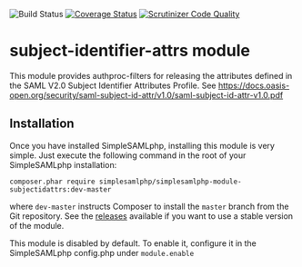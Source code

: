 ![Build Status](https://github.com/simplesamlphp/simplesamlphp-module-subjectidattrs/workflows/CI/badge.svg?branch=master)
[![Coverage Status](https://codecov.io/gh/simplesamlphp/simplesamlphp-module-subjectidattrs/branch/master/graph/badge.svg)](https://codecov.io/gh/simplesamlphp/simplesamlphp-module-subjectidattrs)
[![Scrutinizer Code Quality](https://scrutinizer-ci.com/g/simplesamlphp/simplesamlphp-module-subjectidattrs/badges/quality-score.png?b=master)](https://scrutinizer-ci.com/g/simplesamlphp/simplesamlphp-module-subjectidattrs/?branch=master)

subject-identifier-attrs module
===============================

This module provides authproc-filters for releasing the attributes defined in the SAML V2.0 Subject Identifier Attributes Profile.
See https://docs.oasis-open.org/security/saml-subject-id-attr/v1.0/saml-subject-id-attr-v1.0.pdf

Installation
------------

Once you have installed SimpleSAMLphp, installing this module is very simple. Just execute the following
command in the root of your SimpleSAMLphp installation:

```
composer.phar require simplesamlphp/simplesamlphp-module-subjectidattrs:dev-master
```

where `dev-master` instructs Composer to install the `master` branch from the Git repository. See the
[releases](https://github.com/simplesamlphp/simplesamlphp-module-subjectidattrs/releases) available if you
want to use a stable version of the module.

This module is disabled by default. To enable it, configure it in the SimpleSAMLphp config.php under `module.enable`
